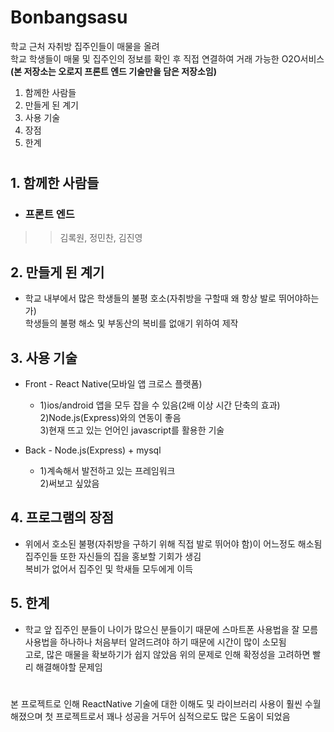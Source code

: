 # Bonbangsasu

학교 근처 자취방 집주인들이 매물을 올려  
학교 학생들이 매물 및 집주인의 정보를 확인 후 직접 연결하여 거래 가능한 O2O서비스  
**(본 저장소는 오로지 프론트 엔드 기술만을 담은 저장소임)**

1. 함께한 사람들
1. 만들게 된 계기
1. 사용 기술
1. 장점
2. 한계

#

## 1. 함께한 사람들 
- <h3>프론트 엔드  
>> 김록원, 정민찬, 김진영

## 2. 만들게 된 계기
- 학교 내부에서 많은 학생들의 불평 호소(자취방을 구할때 왜 항상 발로 뛰어야하는가)  
학생들의 불평 해소 및 부동산의 복비를 없애기 위하여 제작

## 3. 사용 기술
- Front - React Native(모바일 앱 크로스 플랫폼)
    - 1)ios/android 앱을 모두 잡을 수 있음(2배 이상 시간 단축의 효과)  
    2)Node.js(Express)와의 연동이 좋음  
    3)현재 뜨고 있는 언어인 javascript를 활용한 기술
    
- Back - Node.js(Express) + mysql  
    - 1)계속해서 발전하고 있는 프레임워크  
    2)써보고 싶았음


## 4. 프로그램의 장점
- 위에서 호소된 불평(자취방을 구하기 위해 직접 발로 뛰어야 함)이 어느정도 해소됨  
집주인들 또한 자신들의 집을 홍보할 기회가 생김  
복비가 없어서 집주인 및 학새들 모두에게 이득

## 5. 한계
- 학교 앞 집주인 분들이 나이가 많으신 분들이기 때문에 스마트폰 사용법을 잘 모름  
사용법을 하나하나 처음부터 알려드려야 하기 때문에 시간이 많이 소모됨  
고로, 많은 매물을 확보하기가 쉽지 않았음
위의 문제로 인해 확정성을 고려하면 빨리 해결해야할 문제임

#
본 프로젝트로 인해 ReactNative 기술에 대한 이해도 및 라이브러리 사용이 훨씬 수월해졌으며 첫 프로젝트로서 꽤나 성공을 거두어 심적으로도 많은 도움이 되었음



